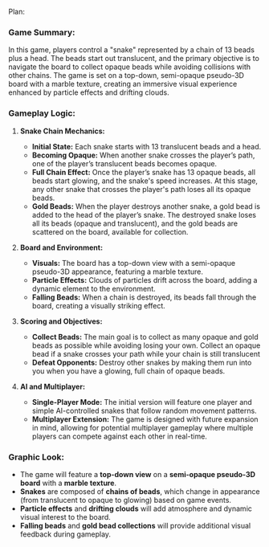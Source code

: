 Plan:

### Game Summary:  
In this game, players control a "snake" represented by a chain of 13 beads plus a head. The beads start out translucent, and the primary objective is to navigate the board to collect opaque beads while avoiding collisions with other chains. The game is set on a top-down, semi-opaque pseudo-3D board with a marble texture, creating an immersive visual experience enhanced by particle effects and drifting clouds.

### Gameplay Logic:
1. **Snake Chain Mechanics:**
   - **Initial State:** Each snake starts with 13 translucent beads and a head.
   - **Becoming Opaque:** When another snake crosses the player’s path, one of the player’s translucent beads becomes opaque.
   - **Full Chain Effect:** Once the player’s snake has 13 opaque beads, all beads start glowing, and the snake's speed increases. At this stage, any other snake that crosses the player's path loses all its opaque beads.
   - **Gold Beads:** When the player destroys another snake, a gold bead is added to the head of the player’s snake. The destroyed snake loses all its beads (opaque and translucent), and the gold beads are scattered on the board, available for collection.

2. **Board and Environment:**
   - **Visuals:** The board has a top-down view with a semi-opaque pseudo-3D appearance, featuring a marble texture.
   - **Particle Effects:** Clouds of particles drift across the board, adding a dynamic element to the environment.
   - **Falling Beads:** When a chain is destroyed, its beads fall through the board, creating a visually striking effect.

3. **Scoring and Objectives:**
   - **Collect Beads:** The main goal is to collect as many opaque and gold beads as possible while avoiding losing your own. Collect an opaque bead if a snake crosses your path while your chain is still translucent
   - **Defeat Opponents:** Destroy other snakes by making them run into you when you have a glowing, full chain of opaque beads.

4. **AI and Multiplayer:**
   - **Single-Player Mode:** The initial version will feature one player and simple AI-controlled snakes that follow random movement patterns.
   - **Multiplayer Extension:** The game is designed with future expansion in mind, allowing for potential multiplayer gameplay where multiple players can compete against each other in real-time.

### Graphic Look:
- The game will feature a **top-down view** on a **semi-opaque pseudo-3D board** with a **marble texture**.
- **Snakes** are composed of **chains of beads**, which change in appearance (from translucent to opaque to glowing) based on game events.
- **Particle effects** and **drifting clouds** will add atmosphere and dynamic visual interest to the board.
- **Falling beads** and **gold bead collections** will provide additional visual feedback during gameplay.